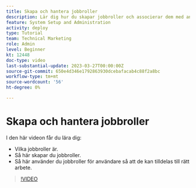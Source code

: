 ```yaml
---
title: Skapa och hantera jobbroller
description: Lär dig hur du skapar jobbroller och associerar dem med användare för att göra bättre uppdrag.
feature: System Setup and Administration
activity: deploy
type: Tutorial
team: Technical Marketing
role: Admin
level: Beginner
kt: 12448
doc-type: video
last-substantial-update: 2023-03-27T00:00:00Z
source-git-commit: 650e4d346e1792863930dcebafacab4c88f2a8bc
workflow-type: tm+mt
source-wordcount: '56'
ht-degree: 0%

---
```


# Skapa och hantera jobbroller

I den här videon får du lära dig:

* Vilka jobbroller är.
* Så här skapar du jobbroller.
* Så här använder du jobbroller för användare så att de kan tilldelas till rätt arbete.

>[!VIDEO](https://video.tv.adobe.com/v/3416966/?quality=12&learn=on)

